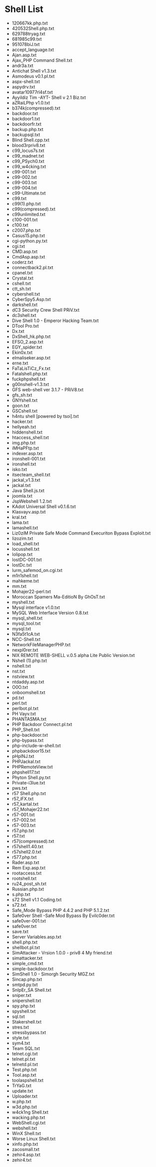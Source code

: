 Shell List
==========
 - 120667kk.php.txt
 - 420532Shell.php.txt
 - 629788tryag.txt
 - 681985c99.txt
 - 951078biJ.txt
 - accept_language.txt
 - Ajan.asp.txt
 - Ajax_PHP Command Shell.txt
 - andr3a.txt
 - Antichat Shell v1.3.txt
 - Asmodeus v0.1.pl.txt
 - aspx-shell.txt
 - aspydrv.txt
 - avatar10977rl4sf.txt
 - Ayyildiz Tim  -AYT- Shell v 2.1 Biz.txt
 - aZRaiLPhp v1.0.txt
 - b374k(compressed).txt
 - backdoor.txt
 - backdoor1.txt
 - backdoorfr.txt
 - backup.php.txt
 - backupsql.txt
 - Blind Shell.cpp.txt
 - blood3rpriv8.txt
 - c99_locus7s.txt
 - c99_madnet.txt
 - c99_PSych0.txt
 - c99_w4cking.txt
 - c99-001.txt
 - c99-002.txt
 - c99-003.txt
 - c99-004.txt
 - c99-Ultimate.txt
 - c99.txt
 - c99(1).php.txt
 - c99(compressed).txt
 - c99unlimited.txt
 - c100-001.txt
 - c100.txt
 - c2007.php.txt
 - Casus15.php.txt
 - cgi-python.py.txt
 - cgi.txt
 - CMD.asp.txt
 - CmdAsp.asp.txt
 - coderz.txt
 - connectback2.pl.txt
 - cpanel.txt
 - Crystal.txt
 - cshell.txt
 - ctt_sh.txt
 - cybershell.txt
 - CyberSpy5.Asp.txt
 - darkshell.txt
 - dC3 Security Crew Shell PRiV.txt
 - dc3shell.txt
 - Dive Shell 1.0 - Emperor Hacking Team.txt
 - DTool Pro.txt
 - Dx.txt
 - DxShell_hk.php.txt
 - EFSO_2.asp.txt
 - EGY_spider.txt
 - Ekin0x.txt
 - elmaliseker.asp.txt
 - erne.txt
 - FaTaLisTiCz_Fx.txt
 - Fatalshell.php.txt
 - fuckphpshell.txt
 - g00nshell-v1.3.txt
 - GFS web-shell ver 3.1.7 - PRiV8.txt
 - gfs_sh.txt
 - GNYshell.txt
 - goon.txt
 - GSCshell.txt
 - h4ntu shell [powered by tsoi].txt
 - hacker.txt
 - hellyeah.txt
 - hiddenshell.txt
 - htaccess_shell.txt
 - img.php.txt
 - iMHaPFtp.txt
 - indexer.asp.txt
 - ironshell-001.txt
 - ironshell.txt
 - isko.txt
 - itsecteam_shell.txt
 - jackal_v1.3.txt
 - jackal.txt
 - Java Shell.js.txt
 - joomla.txt
 - JspWebshell 1.2.txt
 - KAdot Universal Shell v0.1.6.txt
 - Klasvayv.asp.txt
 - kral.txt
 - lama.txt
 - lamashell.txt
 - Liz0ziM Private Safe Mode Command Execuriton Bypass Exploit.txt
 - lizozim.txt
 - load_shell.txt
 - locusshell.txt
 - lolipop.txt
 - lostDC-001.txt
 - lostDc.txt
 - lurm_safemod_on.cgi.txt
 - m1n1shell.txt
 - mahkeme.txt
 - mm.txt
 - Mohajer22-perl.txt
 - Moroccan Spamers Ma-EditioN By GhOsT.txt
 - myshell.txt
 - Mysql interface v1.0.txt
 - MySQL Web Interface Version 0.8.txt
 - mysql_shell.txt
 - mysql_tool.txt
 - mysql.txt
 - N3fa5t1cA.txt
 - NCC-Shell.txt
 - NetworkFileManagerPHP.txt
 - nexpl0rer.txt
 - NIX REMOTE WEB-SHELL v.0.5 alpha Lite Public Version.txt
 - Nshell (1).php.txt
 - nshell.txt
 - nst.txt
 - nstview.txt
 - ntdaddy.asp.txt
 - O0O.txt
 - onboomshell.txt
 - pd.txt
 - perl.txt
 - perlbot.pl.txt
 - PH Vayv.txt
 - PHANTASMA.txt
 - PHP Backdoor Connect.pl.txt
 - PHP_Shell.txt
 - php-backdoor.txt
 - php-bypass.txt
 - php-include-w-shell.txt
 - phpbackdoor15.txt
 - pHpINJ.txt
 - PHPJackal.txt
 - PHPRemoteView.txt
 - phpshell17.txt
 - Phyton Shell.py.txt
 - Private-i3lue.txt
 - pws.txt
 - r57 Shell.php.txt
 - r57_iFX.txt
 - r57_kartal.txt
 - r57_Mohajer22.txt
 - r57-001.txt
 - r57-002.txt
 - r57-003.txt
 - r57.php.txt
 - r57.txt
 - r57(compressed).txt
 - r57shell1.40.txt
 - r57shell2.0.txt
 - r577.php.txt
 - Rader.asp.txt
 - Rem Exp.asp.txt
 - rootaccess.txt
 - rootshell.txt
 - ru24_post_sh.txt
 - Russian.php.txt
 - s.php.txt
 - s72 Shell v1.1 Coding.txt
 - s72.txt
 - Safe_Mode Bypass PHP 4.4.2 and PHP 5.1.2.txt
 - Safe0ver Shell -Safe Mod Bypass By Evilc0der.txt
 - safe0ver-001.txt
 - safe0ver.txt
 - save.txt
 - Server Variables.asp.txt
 - shell.php.txt
 - shellbot.pl.txt
 - SimAttacker - Vrsion 1.0.0 - priv8 4 My friend.txt
 - simattacker.txt
 - simple_cmd.txt
 - simple-backdoor.txt
 - SimShell 1.0 - Simorgh Security MGZ.txt
 - Sincap.php.txt
 - smtpd.py.txt
 - SnIpEr_SA Shell.txt
 - sniper.txt
 - snipershell.txt
 - spy.php.txt
 - spyshell.txt
 - sql.txt
 - Stakershell.txt
 - stres.txt
 - stressbypass.txt
 - style.txt
 - sym4.txt
 - Team SQL.txt
 - telnet.cgi.txt
 - telnet.pl.txt
 - telnetd.pl.txt
 - Test.php.txt
 - Tool.asp.txt
 - toolaspshell.txt
 - TrYaG.txt
 - update.txt
 - Uploader.txt
 - w.php.txt
 - w3d.php.txt
 - w4ck1ng Shell.txt
 - wacking.php.txt
 - WebShell.cgi.txt
 - webshell.txt
 - WinX Shell.txt
 - Worse Linux Shell.txt
 - xinfo.php.txt
 - zacosmall.txt
 - zehir4.asp.txt
 - zehir4.txt